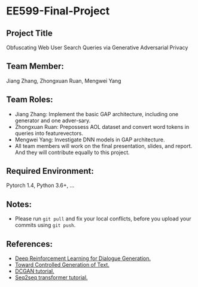 # EE599-Final-Project
## Project Title
Obfuscating Web User Search Queries via Generative Adversarial Privacy

## Team Member: 
Jiang Zhang, Zhongxuan Ruan, Mengwei Yang

## Team Roles:
* Jiang Zhang:  Implement the basic GAP architecture, including one generator and one adver-sary.
* Zhongxuan Ruan:  Prepossess AOL dataset and convert word tokens in queries into featurevectors.
* Mengwei Yang:  Investigate DNN models in GAP architecture.
* All team members will work on the final presentation, slides, and report.  And they will contribute equally to this project.

## Required Environment:
Pytorch 1.4, Python 3.6+, ...

## Notes:
* Please run `git pull` and fix your local conflicts, before you upload your commits using `git push`.

## References:
* [Deep Reinforcement Learning for Dialogue Generation.](https://arxiv.org/pdf/1606.01541.pdf)
* [Toward Controlled Generation of Text.](https://arxiv.org/pdf/1703.00955.pdf)
* [DCGAN tutorial.](https://pytorch.org/tutorials/beginner/dcgan_faces_tutorial.html)
* [Seq2seq transformer tutorial.](https://pytorch.org/tutorials/beginner/transformer_tutorial.html)
